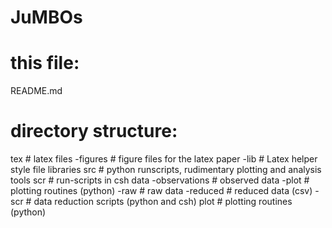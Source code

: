 # JuMBOs

# this file:
README.md 

# directory structure:
tex            # latex files
 -figures      # figure files for the latex paper
 -lib	       # Latex helper style file libraries
src	       # python runscripts, rudimentary plotting and analysis tools
scr	       # run-scripts in csh
data
 -observations # observed data
 -plot	       # plotting routines (python)
 -raw	       # raw data
 -reduced      # reduced data (csv)
 -scr	       # data reduction scripts (python and csh)
plot  	       # plotting routines (python)
